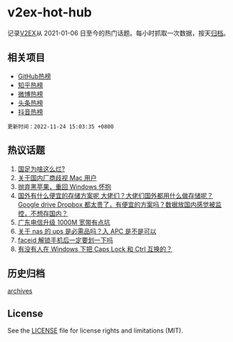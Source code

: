 # v2ex-hot-hub

 记录[V2EX](https://www.v2ex.com/)从 2021-01-06 日至今的热门话题。每小时抓取一次数据，按天[归档](archives)。
 
 ## 相关项目

- [GitHub热榜](https://github.com/lonnyzhang423/github-hot-hub)
- [知乎热榜](https://github.com/lonnyzhang423/zhihu-hot-hub)
- [微博热榜](https://github.com/lonnyzhang423/weibo-hot-hub)
- [头条热榜](https://github.com/lonnyzhang423/toutiao-hot-hub)
- [抖音热榜](https://github.com/lonnyzhang423/douyin-hot-hub)


 `更新时间：2022-11-24 15:03:35 +0800`

## 热议话题

1. [国足为啥这么烂?](https://www.v2ex.com/t/897544)
1. [关于国内厂商歧视 Mac 用户](https://www.v2ex.com/t/897445)
1. [抛弃黑苹果，重回 Windows 怀抱](https://www.v2ex.com/t/897469)
1. [国外有什么便宜的存储方案呢 大佬们？大佬们国外都用什么做存储呢？ Google drive Dropbox 都太贵了，有便宜的方案吗？数据放国内感觉被监控，不想存国内？](https://www.v2ex.com/t/897424)
1. [广东电信升级 1000M 宽带有点坑](https://www.v2ex.com/t/897376)
1. [关于 nas 的 ups 是必需品吗？入 APC 是不是可以](https://www.v2ex.com/t/897474)
1. [faceid 解锁手机后一定要划一下吗](https://www.v2ex.com/t/897506)
1. [有没有人在 Windows 下把 Caps Lock 和 Ctrl 互换的？](https://www.v2ex.com/t/897472)

## 历史归档

[archives](archives)

## License

See the [LICENSE](LICENSE) file for license rights and limitations (MIT).
